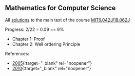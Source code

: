 ## Mathematics for Computer Science

All [solutions](https://github.com/SonTrungTo/MIT6.042J_18.062J/blob/master/src/solutions.pdf) to the main text of
the course [MIT6.042J/18.062J](https://ocw.mit.edu/courses/electrical-engineering-and-computer-science/6-042j-mathematics-for-computer-science-spring-2015/index.htm)

Progress: 2/22 = 0.09 ~= 9%

- Chapter 1: Proof
- Chapter 2: Well ordering Principle

References:
- [2005](https://ocw.mit.edu/courses/6-042j-mathematics-for-computer-science-fall-2005/pages/assignments/){:target="_blank" rel="noopener"}
- [2010](https://ocw.mit.edu/courses/6-042j-mathematics-for-computer-science-fall-2010/pages/assignments/){:target="_blank" rel="noopener"}
